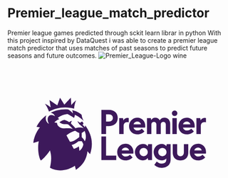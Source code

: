 # Premier_league_match_predictor
Premier league games predicted through sckit learn librar in python
With this project inspired by DataQuest i was able to create a premier league match predictor that uses matches of past seasons to predict future seasons and future outcomes.
![Premier_League-Logo wine](https://github.com/user-attachments/assets/2dc1374c-9497-4144-b194-1147759d02f2)<svg xmlns="http://www.w3.org/2000/svg" height="800" width="1200" overflow="visible" viewBox="-30.7044 -21.55325 266.1048 129.3195"><path d="M157.587 57.51l.563-2.387h4.563v17.973c0 3.51-.982 5.967-3.299 7.792-1.754 1.334-4.143 2.316-7.02 2.316-3.932 0-6.74-1.334-8.986-3.51l2.879-4.002c1.404 1.334 3.299 2.528 5.756 2.528 3.861 0 5.545-1.896 5.545-4.704v-1.334c-1.543 1.615-3.368 2.246-5.404 2.246-5.336 0-9.548-4.353-9.548-9.898 0-5.477 4.353-9.688 9.688-9.688 2.176.001 4.141 1.053 5.263 2.668m-4.631 2.037c-2.737 0-4.915 2.105-4.915 4.983 0 2.738 2.178 4.914 4.915 4.914s4.913-2.176 4.913-4.914c0-2.878-2.176-4.983-4.913-4.983M123.26 28.306c-2.177 0-4.003 1.264-4.423 3.3h8.704c-.42-1.966-2.174-3.3-4.281-3.3m.281 15.234c-5.826 0-10.109-4.001-10.109-9.828 0-5.266 3.861-9.969 9.969-9.969 4.563 0 9.267 3.439 9.267 9.828 0 .491 0 1.124-.14 1.825h-13.76c.49 2.106 2.387 3.512 4.703 3.512 2.106 0 3.721-.773 5.055-2.178l3.159 3.229c-2.035 2.317-4.984 3.581-8.144 3.581m58.337-15.234c-2.176 0-4 1.264-4.423 3.3h8.705c-.42-1.966-2.176-3.3-4.282-3.3m.282 15.234c-5.826 0-10.109-4.001-10.109-9.828 0-5.266 3.861-9.969 9.969-9.969 4.563 0 9.267 3.439 9.267 9.828 0 .491 0 1.124-.14 1.825h-13.761c.493 2.106 2.388 3.512 4.704 3.512 2.105 0 3.72-.773 5.055-2.178l3.158 3.229c-2.036 2.317-4.985 3.581-8.143 3.581m13.127 15.655c-2.176 0-4.001 1.264-4.422 3.3h8.705c-.422-1.966-2.177-3.3-4.283-3.3m.281 15.233c-5.828 0-10.109-4.001-10.109-9.828 0-5.266 3.861-9.969 9.969-9.969 4.563 0 9.268 3.439 9.268 9.828 0 .491 0 1.124-.143 1.825h-13.758c.491 2.106 2.387 3.51 4.703 3.51 2.106 0 3.721-.772 5.055-2.176l3.158 3.229c-2.036 2.318-4.983 3.581-8.143 3.581m-86.349-15.233c-2.177 0-4.001 1.264-4.423 3.3h8.705c-.42-1.966-2.175-3.3-4.282-3.3m.281 15.233c-5.826 0-10.109-4.001-10.109-9.828 0-5.266 3.86-9.969 9.967-9.969 4.564 0 9.268 3.439 9.268 9.828 0 .491 0 1.124-.14 1.825h-13.761c.492 2.106 2.389 3.51 4.705 3.51 2.105 0 3.719-.772 5.055-2.176l3.158 3.229c-2.035 2.318-4.983 3.581-8.143 3.581m-28.852-.491v-27.87h5.545v22.605h12.075v5.265zm21.13-30.888V24.234h4.493l.563 2.738c.841-1.756 2.525-2.948 4.773-2.948.491 0 .982.069 1.474.21v4.984c-.633-.14-1.192-.211-1.825-.211-2.527 0-4.282 1.545-4.282 4.563v9.478h-5.196zm91.544 0V24.234h4.492l.562 2.738c.843-1.756 2.527-2.948 4.774-2.948.492 0 .982.069 1.475.21v4.984c-.633-.14-1.193-.211-1.826-.211-2.527 0-4.281 1.545-4.281 4.563v9.478h-5.196zm-36.295-11.093c0-2.036-1.123-3.3-2.879-3.3-2.035 0-3.088 1.264-3.088 3.371v11.021h-5.195V31.956c0-2.036-1.123-3.3-2.878-3.3-2.036 0-3.089 1.264-3.089 3.371v11.021h-5.195V24.234h4.563l.563 2.457s1.123-2.948 4.633-2.948c2.178 0 4.002.912 5.266 2.809l.141.21.141-.21c1.826-2.598 4.072-2.809 5.476-2.809 4.001 0 6.739 3.019 6.739 7.301v12.005h-5.195V31.956zm10.46-10.248c-1.825 0-3.229-1.405-3.229-3.16 0-1.825 1.404-3.229 3.229-3.229 1.825 0 3.229 1.403 3.229 3.229 0 1.754-1.404 3.16-3.229 3.16m-2.667 2.526h5.194v18.813h-5.194zm-34.049 35.313c-2.809 0-4.913 2.105-4.913 4.983 0 2.738 2.104 4.914 4.913 4.914 2.738 0 4.844-2.176 4.844-4.914 0-2.878-2.106-4.983-4.844-4.983m-1.053 14.881c-4.984 0-9.336-4.563-9.336-9.898 0-5.265 4.352-9.688 9.336-9.688 2.809 0 4.703.982 5.827 2.737l.562-2.457h4.563v18.814h-4.563l-.562-2.388c-1.124 1.687-3.229 2.88-5.827 2.88m44.719 0c-4.142 0-9.195-2.246-9.195-9.266v-10.04h5.193v9.688c0 3.229 1.476 4.633 4.002 4.633 2.316 0 4.002-1.614 4.002-4.633v-9.688h5.195v10.04c0 7.02-5.125 9.266-9.197 9.266M86.193 28.377h3.23c2.809 0 4.844-1.544 4.844-4.353 0-2.81-2.035-4.283-4.844-4.283h-3.23zm-5.545 14.672V14.476h9.055c5.897 0 10.32 3.51 10.32 9.548 0 6.107-4.353 9.688-10.32 9.688h-3.51v9.337zm-19.8633-3.6023c-1.8846 1.5444-3.4823 2.4052-3.4823 2.4052l.0218 4.8954c1.3472 1.4665 2.6762 2.6814 3.671 4.8954 1.8883-3.3156 1.5252-8.1897-.2105-12.196m-1.5324 16.0252s-.3848-2.0191-2.0225-3.9036l-3.7364.0886s-5.0364 4.2224-8.1083 4.3216c0 0 1.6921 3.0711 2.549 4.6758 1.6885-.3614 4.6624-1.6614 5.8607-3.0216 0 0 .7916 2.4902.6427 5.4303 1.6812-.9493 3.9978-3.5281 4.8148-7.591m-4.8148-8.8416l-.007-4.8777s-2.2332-.6978-4.6152-2.5008c-4.7858.7049-10.581 5.402-10.581 5.402s1.9571 3.6237 4.0995 7.5343c3.7655.5137 9.3138-4.1267 11.104-5.5578M67.201 66.9418l-3.0792-3.3262c-.8787 8.9903-5.3922 16.6238-13.682 21.9479l-1.2673-4.8494c-7.037 4.9592-19.1142 8.1755-29.4883 2.4512 1.289-6.4115 2.4329-12.908-.0218-20.6868-5.7444 8.6786-10.828 12.0791-10.828 12.0791-3.8817-6.3583-3.533-19.114-2.3747-22.8688L0 53.6406c0-4.2862 3.1627-13.3792 7.7452-18.4871L3.711 34.523h-.004c2.7415-5.4658 6.8338-10.177 11.841-13.7157l.007-.004c-1.5032 2.3166-1.525 8.0339 2.8796 10.2088-1.87-3.1986-2.0952-7.1518-.1416-9.1993 1.9535-2.065 5.2397-1.3566 7.3384.2445-.6245-1.7853-2.4546-4.0311-5.196-4.1834h-.004c5.1779-2.6 11.0567-4.063 17.2768-4.063 1.162 0 2.3203.0496 3.4532.1488 1.8083.7084 4.4626 3.195 5.7008 4.743 0 0 .0871-1.8242-.9513-4.0275 6.7357 1.6011 9.9492 4.2755 11.2964 5.5649.276 2.8409 1.1474 4.5447 2.2985 7.244-2.1823-2.384-7.6653-6.231-10.2834-7.152 0 0-.2142 2.462-1.1147 3.645-5.2143-3.6697-7.7742-4.5942-7.7742-4.5942-5.7227.8005-9.4046 2.9542-11.4054 4.6474l1.743 1.4488c-3.4496 1.0343-5.69 3.9248-5.69 3.9248.0254.0532 3.0828.4782 3.0828.4782s-.3123 3.5033 4.183 5.6995c3.8527 1.881 9.3901-.4534 14.6044 1.587-3.4277-3.861-5.7989-5.5862-5.7989-5.5862s-1.3616-.2763-2.3203-.2692c-1.1982.007-2.9847.2373-4.9419-.5065-.9368-.3578-2.0298-.9883-2.8867-1.5126 0 0 2.4074-2.4123 5.926-2.9436 0 0 3.1735.8714 5.6863 2.685 1.6703-1.5869 3.4132-1.5373 3.4132-1.5373s-1.7284 1.5728-1.2055 3.4785c2.5091 2.182 5.2324 5.3063 5.2324 5.3063 2.7742-1.4807 8.8055-1.1406 10.0437.2621-1.5686-1.9872-3.8308-3.645-5.581-5.0619-.2143-.7438-2.1242-3.3368-2.4474-3.5776 0 0 1.8156.5455 3.4387 1.966.4648-.6483 1.3362-1.3072 2.5236-1.5977 1.22.999 1.438 2.5328 1.4052 2.7878-.5483.6412-1.093.9033-1.093.9033l2.9413 3.1065.2941-2.228c6.7757 9.4401 10.4685 20.3644 5.719 34.0978M13.692 7.1979c3.9071 1.7463 6.4162 3.9496 6.8738 4.2861-.207-.9847-.9768-5.7243-1.4198-8.6679 2.2767 1.5409 7.56 5.1186 9.2993 6.2804.708-2.1289 3.1627-9.0823 3.1627-9.0823s4.4372 7.0066 5.1961 8.1436c.926-.9457 6.2274-6.702 7.6-8.1578.2287 3.312.541 8.048.6209 8.76.265-.3507 2.2948-3.1278 5.6972-5.6853-1.4742 2.8338-2.1787 6.7445-2.491 9.8864-3.3478-.9103-6.881-1.3991-10.5193-1.3991-6.9899 0-13.555 1.7923-19.2304 4.9414-1.0312-3.0357-2.647-6.8118-4.7895-9.3055" fill="#3d195b"/></svg>

